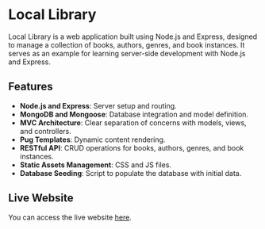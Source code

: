 # Local Library

Local Library is a web application built using Node.js and Express, designed to manage a collection of books, authors, genres, and book instances. It serves as an example for learning server-side development with Node.js and Express.

## Features

- **Node.js and Express**: Server setup and routing.
- **MongoDB and Mongoose**: Database integration and model definition.
- **MVC Architecture**: Clear separation of concerns with models, views, and controllers.
- **Pug Templates**: Dynamic content rendering.
- **RESTful API**: CRUD operations for books, authors, genres, and book instances.
- **Static Assets Management**: CSS and JS files.
- **Database Seeding**: Script to populate the database with initial data.

## Live Website

You can access the live website [here]([(https://hissing-determined-bittersweet.glitch.me)](https://hissing-determined-bittersweet.glitch.me)).
